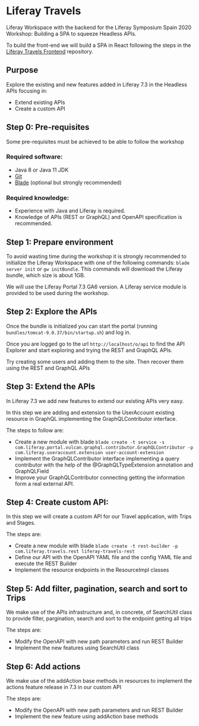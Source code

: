 # Liferay Travels

Liferay Workspace with the backend for the Liferay Symposium Spain 2020 Workshop: Building a SPA to squeeze Headless APIs.

To build the front-end we will build a SPA in React following the steps in the [Liferay Travels Frontend](https://github.com/LuismiBarcos/Liferay-Travels-Frontend) repository.

## Purpose
Explore the existing and new features added in Liferay 7.3 in the Headless APIs focusing in:
- Extend existing APIs
- Create a custom API

## Step 0: Pre-requisites

Some pre-requisites must be achieved to be able to follow the workshop

### Required software: 
* Java 8 or Java 11 JDK
* [Git](https://git-scm.com/)
* [Blade](https://help.liferay.com/hc/en-us/articles/360018164591-Blade-CLI) (optional but strongly recommended)

### Required knowledge:
* Experience with Java and Liferay is required.
* Knowledge of APIs (REST or GraphQL) and OpenAPI specification is recommended.

## Step 1: Prepare environment
To avoid wasting time during the workshop it is strongly recommended to initialize the Liferay Workspace with one of the following commands:
`blade server init` or `gw initBundle`. This commands will download the Liferay bundle, which size is about 1GB.

We will use the Liferay Portal 7.3 GA6 version. A Liferay service module is provided to be used during the workshop.

## Step 2: Explore the APIs
Once the bundle is initialized you can start the portal (running `bundles/tomcat-9.0.37/bin/startup.sh`) and log in.

Once you are logged go to the url `http://localhost/o/api` to find the API Explorer and start exploring and trying the REST and GraphQL APIs.

Try creating some users and adding them to the site. Then recover them using the REST and GraphQL APIs

## Step 3: Extend the APIs
In Liferay 7.3 we add new features to extend our existing APIs very easy.

In this step we are adding and extension to the UserAccount existing resource in GraphQL implementing the GraphQLContributor interface.

The steps to follow are:
- Create a new module with blade `blade create -t service -s com.liferay.portal.vulcan.graphql.contributor.GraphQLContributor -p com.liferay.useraccount.extension user-account-extension`
- Implement the GraphQLContributor interface implementing a query contributor with the help of the @GraphQLTypeExtension annotation and GraphQLField
- Improve your GraphQLContributor connecting getting the information form a real external API.

## Step 4: Create custom API:
In this step we will create a custom API for our Travel application, with Trips and Stages.

The steps are:
- Create a new module with blade `blade create -t rest-builder -p com.liferay.travels.rest liferay-travels-rest`
- Define our API with the OpenAPI YAML file and the config YAML file and execute the REST Builder
- Implement the resource endpoints in the ResourceImpl classes

## Step 5: Add filter, pagination, search and sort to Trips
We make use of the APIs infrastructure and, in concrete, of SearchUtil class to provide filter, pargination, search and sort to the endpoint getting all trips

The steps are:
- Modify the OpenAPI with new path parameters and run REST Builder
- Implement the new features using SearchUtil class

## Step 6: Add actions
We make use of the addAction base methods in resources to implement the actions feature release in 7.3 in our custom API

The steps are:
- Modify the OpenAPI with new path parameters and run REST Builder
- Implement the new feature using addAction base methods


